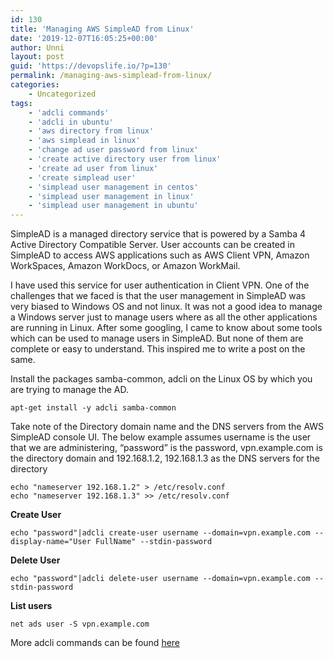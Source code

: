 ```yaml
---
id: 130
title: 'Managing AWS SimpleAD from Linux'
date: '2019-12-07T16:05:25+00:00'
author: Unni
layout: post
guid: 'https://devopslife.io/?p=130'
permalink: /managing-aws-simplead-from-linux/
categories:
    - Uncategorized
tags:
    - 'adcli commands'
    - 'adcli in ubuntu'
    - 'aws directory from linux'
    - 'aws simplead in linux'
    - 'change ad user password from linux'
    - 'create active directory user from linux'
    - 'create ad user from linux'
    - 'create simplead user'
    - 'simplead user management in centos'
    - 'simplead user management in linux'
    - 'simplead user management in ubuntu'
---
```


SimpleAD is a managed directory service that is powered by a Samba 4 Active Directory Compatible Server. User accounts can be created in SimpleAD to access AWS applications such as AWS Client VPN, Amazon WorkSpaces, Amazon WorkDocs, or Amazon WorkMail.

I have used this service for user authentication in Client VPN. One of the challenges that we faced is that the user management in SimpleAD was very biased to Windows OS and not linux. It was not a good idea to manage a Windows server just to manage users where as all the other applications are running in Linux. After some googling, I came to know about some tools which can be used to manage users in SimpleAD. But none of them are complete or easy to understand. This inspired me to write a post on the same.

Install the packages samba-common, adcli on the Linux OS by which you are trying to manage the AD.


`apt-get install -y adcli samba-common`


Take note of the Directory domain name and the DNS servers from the AWS SimpleAD console UI. The below example assumes username is the user that we are administering, “password” is the password, vpn.example.com is the directory domain and 192.168.1.2, 192.168.1.3 as the DNS servers for the directory


```
echo "nameserver 192.168.1.2" > /etc/resolv.conf 
echo "nameserver 192.168.1.3" >> /etc/resolv.conf 
```

**Create User**

```
echo "password"|adcli create-user username --domain=vpn.example.com --display-name="User FullName" --stdin-password  
```

**Delete User**

```
echo "password"|adcli delete-user username --domain=vpn.example.com --stdin-password
```

 **List users**

```
net ads user -S vpn.example.com
```

More adcli commands can be found [here](http://manpages.ubuntu.com/manpages/cosmic/man8/adcli.8.html)